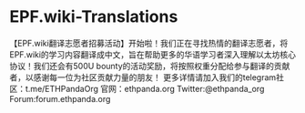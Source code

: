 # EPF.wiki-Translations
【EPF.wiki翻译志愿者招募活动】开始啦！我们正在寻找热情的翻译志愿者，将EPF.wiki的学习内容翻译成中文，旨在帮助更多的华语学习者深入理解以太坊核心协议！我们还会有500U bounty的活动奖励，将按照权重分配给参与翻译的贡献者，以感谢每一位为社区贡献力量的朋友！
更多详情请加入我们的telegram社区：t.me/ETHPandaOrg 官网：ethpanda.org  Twitter:@ethpanda_org Forum:forum.ethpanda.org
